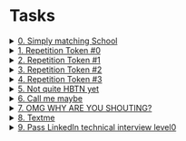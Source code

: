# Tasks
<details>
<summary><a href='https://github.com/banituze/alche-scripting/blob/master/regular_expressions/0-simply_match_school.rb'>0. Simply matching School</a></summary><br>
<a href='https://github.com/banituze/alche-scripting/blob/master/regular_expressions/0-simply_match_school.rb' target='_blank'><img src='https://i.imgur.com/d7az4k4.png' border='0' alt='image'/></a>
</details>

<details>
<summary><a href='https://github.com/banituze/alche-scripting/blob/master/regular_expressions/1-repetition_token_0.rb'>1. Repetition Token #0</a></summary><br>
<a href='https://github.com/banituze/alche-scripting/blob/master/regular_expressions/1-repetition_token_0.rb' target='_blank'><img src='https://i.imgur.com/BqddO7u.png' border='0' alt='image'/></a>
</details>

<details>
<summary><a href='https://github.com/banituze/alche-scripting/blob/master/regular_expressions/2-repetition_token_1.rb'>2. Repetition Token #1</a></summary><br>
<a href='https://github.com/banituze/alche-scripting/blob/master/regular_expressions/2-repetition_token_1.rb' target='_blank'><img src='https://i.imgur.com/YP6sy0v.png' border='0' alt='image'/></a>
</details>

<details>
<summary><a href='https://github.com/banituze/alche-scripting/blob/master/regular_expressions/3-repetition_token_2.rb'>3. Repetition Token #2</a></summary><br>
<a href='https://github.com/banituze/alche-scripting/blob/master/regular_expressions/3-repetition_token_2.rb' target='_blank'><img src='https://i.imgur.com/N57oDVD.png' border='0' alt='image'/></a>
</details>

<details>
<summary><a href='https://github.com/banituze/alche-scripting/blob/master/regular_expressions/4-repetition_token_3.rb'>4. Repetition Token #3</a></summary><br>
<a href='https://github.com/banituze/alche-scripting/blob/master/regular_expressions/4-repetition_token_3.rb' target='_blank'><img src='https://i.imgur.com/rTUNWGQ.png' border='0' alt='image'/></a>
</details>

<details>
<summary><a href='https://github.com/banituze/alche-scripting/blob/master/regular_expressions/5-beginning_and_end.rb'>5. Not quite HBTN yet</a></summary><br>
<a href='https://github.com/banituze/alche-scripting/blob/master/regular_expressions/5-beginning_and_end.rb' target='_blank'><img src='https://i.imgur.com/dh9tqbx.png' border='0' alt='image'/></a>
</details>

<details>
<summary><a href='https://github.com/banituze/alche-scripting/blob/master/regular_expressions/6-phone_number.rb'>6. Call me maybe</a></summary><br>
<a href='https://github.com/banituze/alche-scripting/blob/master/regular_expressions/6-phone_number.rb' target='_blank'><img src='https://i.imgur.com/yhWShPP.png' border='0' alt='image'/></a>
</details>

<details>
<summary><a href='https://github.com/banituze/alche-scripting/blob/master/regular_expressions/7-OMG_WHY_ARE_YOU_SHOUTING.rb'>7. OMG WHY ARE YOU SHOUTING?</a></summary><br>
<a href='https://github.com/banituze/alche-scripting/blob/master/regular_expressions/7-OMG_WHY_ARE_YOU_SHOUTING.rb' target='_blank'><img src='https://i.imgur.com/WuuSyIi.png' border='0' alt='image'/></a>
</details>

<details>
<summary><a href='https://github.com/banituze/alche-scripting/blob/master/regular_expressions/8-textme.rb'>8. Textme</a></summary><br>
<a href='https://github.com/banituze/alche-scripting/blob/master/regular_expressions/8-textme.rb' target='_blank'><img src='https://i.imgur.com/aDDh8hD.png' border='0' alt='image'/></a>
</details>

<details>
<summary><a href='https://github.com/banituze/alche-scripting/blob/master/regular_expressions/9-passed_linkedin_regex_challenge.jpg'>9. Pass LinkedIn technical interview level0</a></summary><br>
<a href='https://github.com/banituze/alche-scripting/blob/master/regular_expressions/9-passed_linkedin_regex_challenge.jpg' target='_blank'><img src='https://i.imgur.com/d8AXkxx.png' border='0' alt='image'/></a>
</details>

